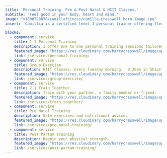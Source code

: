 ```yaml
---
title: 'Personal Training, Pre & Post Natal & HIIT Classes.'
subtitle: 'Feel good in your body, heart and mind.'
image: "v1608728878/camillafitness/camilla-cresswell-hero-image.jpg"
insert: 'Camillia is a certified level 3 personal trainer offering flexible, fun and effective 1-1 training sessions and group HITT classes in Shipston and the surrounding areas.'

blocks: 
  - component: service
    title: 1-1 Personal Training
    description: I offer one to one personal training sessions tailored to your personal fitness goals.
    featured_image: "https://res.cloudinary.com/harrycresswell/image/upload/v1614015512/camillafitness/camilla-boxing.jpg"
    link: /services/personal-training/
  - component: service
    title: Group Exercise
    description: HIIT classes, every Tuesday morning,  9.30am in Shipston-on-Stour.
    featured_image: "https://res.cloudinary.com/harrycresswell/image/upload/v1614015512/camillafitness/group-exercise.jpg"
    link: /services/group-exercise/
  - component: service
    title: 2-1 Train Together
    description: Train with your partner, a family member or friend.
    featured_image: "https://res.cloudinary.com/harrycresswell/image/upload/v1614015512/camillafitness/train-together.jpg"
    link: /services/train-together/
  - component: service
    title: Pre Natal Training
    description: Safe exercises and nutritional advice.
    featured_image: "https://res.cloudinary.com/harrycresswell/image/upload/v1607006817/camilla-cresswell-fitness-personal-training.jpg"
    link: /services/pre-natal-training/
  - component: service
    title: Post Partum Training
    description: Regain your physical strength.
    featured_image: "https://res.cloudinary.com/harrycresswell/image/upload/v1607006817/camilla-cresswell-fitness-personal-training.jpg"
    link: /services/post-partum-training/
---
```


